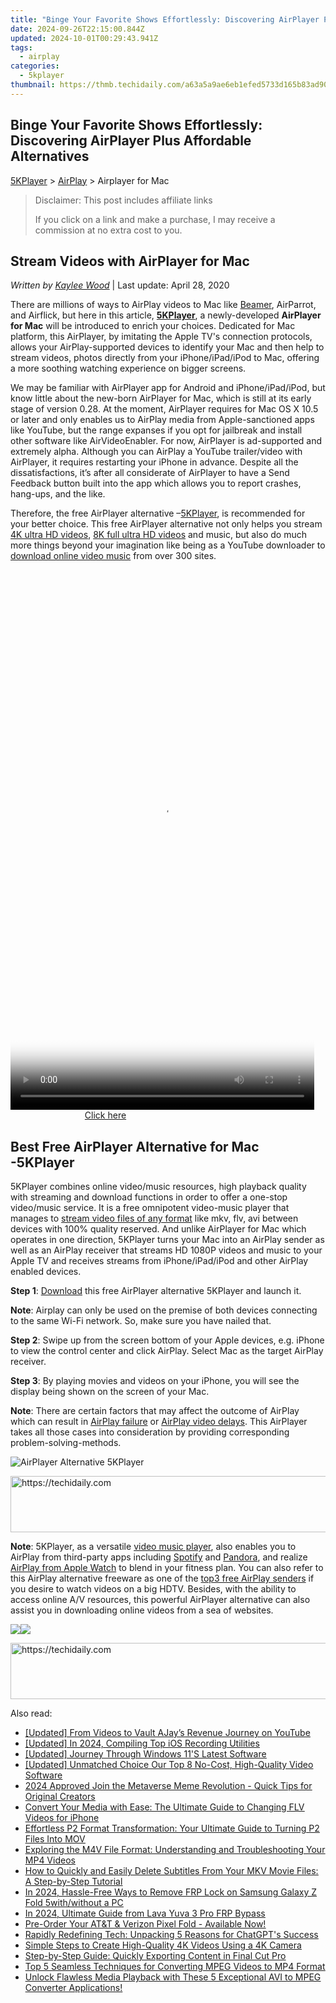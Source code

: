 ```yaml
---
title: "Binge Your Favorite Shows Effortlessly: Discovering AirPlayer Plus Affordable Alternatives"
date: 2024-09-26T22:15:00.844Z
updated: 2024-10-01T00:29:43.941Z
tags:
  - airplay
categories:
  - 5kplayer
thumbnail: https://thmb.techidaily.com/a63a5a9ae6eb1efed5733d165b83ad90e6d4d9274b455dfd2cda566223079352.jpg
---
```


## Binge Your Favorite Shows Effortlessly: Discovering AirPlayer Plus Affordable Alternatives

[5KPlayer](https://tools.techidaily.com/5kplayer/products/) \> [AirPlay](https://tools.techidaily.com/5kplayer/airplay/) \> Airplayer for Mac

>  Disclaimer: This post includes affiliate links
>
>  If you click on a link and make a purchase, I may receive a commission at no extra cost to you.
>

## Stream Videos with AirPlayer for Mac

 _Written by [Kaylee Wood](https://www.quora.com/profile/Amanda-Hu-21)_ | Last update: April 28, 2020

There are millions of ways to AirPlay videos to Mac like [Beamer](https://tools.techidaily.com/5kplayer/airplay/), AirParrot, and Airflick, but here in this article, [**5KPlayer**](https://tools.techidaily.com/5kplayer/products/), a newly-developed **AirPlayer for Mac** will be introduced to enrich your choices. Dedicated for Mac platform, this AirPlayer, by imitating the Apple TV's connection protocols, allows your AirPlay-supported devices to identify your Mac and then help to stream videos, photos directly from your iPhone/iPad/iPod to Mac, offering a more soothing watching experience on bigger screens.

We may be familiar with AirPlayer app for Android and iPhone/iPad/iPod, but know little about the new-born AirPlayer for Mac, which is still at its early stage of version 0.28\. At the moment, AirPlayer requires for Mac OS X 10.5 or later and only enables us to AirPlay media from Apple-sanctioned apps like YouTube, but the range expanses if you opt for jailbreak and install other software like AirVideoEnabler. For now, AirPlayer is ad-supported and extremely alpha. Although you can AirPlay a YouTube trailer/video with AirPlayer, it requires restarting your iPhone in advance. Despite all the dissatisfactions, it’s after all considerate of AirPlayer to have a Send Feedback button built into the app which allows you to report crashes, hang-ups, and the like.

Therefore, the free AirPlayer alternative –[5KPlayer](https://tools.techidaily.com/5kplayer/products/), is recommended for your better choice. This free AirPlayer alternative not only helps you stream [4K ultra HD videos](https://tools.techidaily.com/5kplayer/airplay/), [8K full ultra HD videos](https://tools.techidaily.com/5kplayer/airplay/) and music, but also do much more things beyond your imagination like being as a YouTube downloader to [download online video music](https://tools.techidaily.com/5kplayer/products/) from over 300 sites.

<!-- affiliate ads begin -->
<span id="1899850">
					<video width="486" height="864" style="cursor:pointer"
           poster="//a.impactradius-go.com/display-clicktoplayimage/1899850.png"
           onclick="if(!this.playClicked){this.play();this.setAttribute('controls',true);this.playClicked=true;}">
	   <source src="//a.impactradius-go.com/display-ad/14483-1899850">
	   <img src="//a.impactradius-go.com/display-clicktoplayimage/1899850.png" style="border: none; height: 100%; width: 100%; object-fit: contain">
	</video>
	<div style="width:304px;text-align:center"><a href="javascript:window.open(decodeURIComponent('https%3A%2F%2Felectronicx.pxf.io%2Fc%2F5597632%2F1899850%2F14483'), '_blank');void(0);">Click here</a></div>
</span>
<img height="0" width="0" src="https://imp.pxf.io/i/5597632/1899850/14483" style="position:absolute;visibility:hidden;" border="0" />
<!-- affiliate ads end -->

## Best Free AirPlayer Alternative for Mac -5KPlayer

5KPlayer combines online video/music resources, high playback quality with streaming and download functions in order to offer a one-stop video/music service. It is a free omnipotent video-music player that manages to [stream video files of any format](https://tools.techidaily.com/5kplayer/airplay/) like mkv, flv, avi between devices with 100% quality reserved. And unlike AirPlayer for Mac which operates in one direction, 5KPlayer turns your Mac into an AirPlay sender as well as an AirPlay receiver that streams HD 1080P videos and music to your Apple TV and receives streams from iPhone/iPad/iPod and other AirPlay enabled devices.

**Step 1**: [Download](https://tools.techidaily.com/5kplayer/products/) this free AirPlayer alternative 5KPlayer and launch it.

**Note**: Airplay can only be used on the premise of both devices connecting to the same Wi-Fi network. So, make sure you have nailed that.

**Step 2**: Swipe up from the screen bottom of your Apple devices, e.g. iPhone to view the control center and click AirPlay. Select Mac as the target AirPlay receiver.

**Step 3**: By playing movies and videos on your iPhone, you will see the display being shown on the screen of your Mac.

**Note**: There are certain factors that may affect the outcome of AirPlay which can result in [AirPlay failure](https://tools.techidaily.com/5kplayer/airplay/) or [AirPlay video delays](https://tools.techidaily.com/5kplayer/airplay/). This AirPlayer takes all those cases into consideration by providing corresponding problem-solving-methods.

![AirPlayer Alternative 5KPlayer](https://www.5kplayer.com/airplay/img/5kplayer-airplay-0120.jpg)

<!-- affiliate ads begin -->
<a href="https://appsumo.8odi.net/c/5597632/2144298/7443" target="_top" id="2144298">
  <img src="//a.impactradius-go.com/display-ad/7443-2144298" border="0" alt="https://techidaily.com" width="728" height="90"/>
</a>
<img height="0" width="0" src="https://appsumo.8odi.net/i/5597632/2144298/7443" style="position:absolute;visibility:hidden;" border="0" />
<!-- affiliate ads end -->

**Note**: 5KPlayer, as a versatile [video music player](https://tools.techidaily.com/5kplayer/products/), also enables you to AirPlay from third-party apps including [Spotify](https://tools.techidaily.com/5kplayer/airplay/) and [Pandora](https://tools.techidaily.com/5kplayer/airplay/), and realize [AirPlay from Apple Watch](https://tools.techidaily.com/5kplayer/airplay/) to blend in your fitness plan. You can also refer to this AirPlay alternative freeware as one of the [top3 free AirPlay senders](https://tools.techidaily.com/5kplayer/airplay/) if you desire to watch videos on a big HDTV. Besides, with the ability to access online A/V resources, this powerful AirPlayer alternative can also assist you in downloading online videos from a sea of websites.

[![](https://www.5kplayer.com/airplay/../button/freedownwhitewin.png)](https://tools.techidaily.com/5kplayer/products/)[![](https://www.5kplayer.com/airplay/../button/freedownbackmac.png)](https://tools.techidaily.com/5kplayer/products/)

<!-- affiliate ads begin -->
<a href="https://aligracehair.sjv.io/c/5597632/1880976/19272" target="_top" id="1880976">
  <img src="//a.impactradius-go.com/display-ad/19272-1880976" border="0" alt="https://techidaily.com" width="728" height="90"/>
</a>
<img height="0" width="0" src="https://aligracehair.sjv.io/i/5597632/1880976/19272" style="position:absolute;visibility:hidden;" border="0" />
<!-- affiliate ads end -->

<ins class="adsbygoogle"
     style="display:block"
     data-ad-format="autorelaxed"
     data-ad-client="ca-pub-7571918770474297"
     data-ad-slot="1223367746"></ins>

<ins class="adsbygoogle"
     style="display:block"
     data-ad-client="ca-pub-7571918770474297"
     data-ad-slot="8358498916"
     data-ad-format="auto"
     data-full-width-responsive="true"></ins>

<span class="atpl-alsoreadstyle">Also read:</span>
<div><ul>
<li><a href="https://facebook-record-videos.techidaily.com/updated-from-videos-to-vault-ajays-revenue-journey-on-youtube/"><u>[Updated] From Videos to Vault AJay’s Revenue Journey on YouTube</u></a></li>
<li><a href="https://desktop-recording.techidaily.com/updated-in-2024-compiling-top-ios-recording-utilities/"><u>[Updated] In 2024, Compiling Top iOS Recording Utilities</u></a></li>
<li><a href="https://some-skills.techidaily.com/updated-journey-through-windows-11s-latest-software/"><u>[Updated] Journey Through Windows 11'S Latest Software</u></a></li>
<li><a href="https://article-tips.techidaily.com/updated-unmatched-choice-our-top-8-no-cost-high-quality-video-software/"><u>[Updated] Unmatched Choice Our Top 8 No-Cost, High-Quality Video Software</u></a></li>
<li><a href="https://extra-support.techidaily.com/2024-approved-join-the-metaverse-meme-revolution-quick-tips-for-original-creators/"><u>2024 Approved Join the Metaverse Meme Revolution - Quick Tips for Original Creators</u></a></li>
<li><a href="https://media-tips.techidaily.com/convert-your-media-with-ease-the-ultimate-guide-to-changing-flv-videos-for-iphone/"><u>Convert Your Media with Ease: The Ultimate Guide to Changing FLV Videos for iPhone</u></a></li>
<li><a href="https://media-tips.techidaily.com/effortless-p2-format-transformation-your-ultimate-guide-to-turning-p2-files-into-mov/"><u>Effortless P2 Format Transformation: Your Ultimate Guide to Turning P2 Files Into MOV</u></a></li>
<li><a href="https://media-tips.techidaily.com/exploring-the-m4v-file-format-understanding-and-troubleshooting-your-mp4-videos/"><u>Exploring the M4V File Format: Understanding and Troubleshooting Your MP4 Videos</u></a></li>
<li><a href="https://media-tips.techidaily.com/how-to-quickly-and-easily-delete-subtitles-from-your-mkv-movie-files-a-step-by-step-tutorial/"><u>How to Quickly and Easily Delete Subtitles From Your MKV Movie Files: A Step-by-Step Tutorial</u></a></li>
<li><a href="https://android-frp.techidaily.com/in-2024-hassle-free-ways-to-remove-frp-lock-on-samsung-galaxy-z-fold-5withwithout-a-pc-by-drfone-android/"><u>In 2024, Hassle-Free Ways to Remove FRP Lock on Samsung Galaxy Z Fold 5with/without a PC</u></a></li>
<li><a href="https://android-frp.techidaily.com/in-2024-ultimate-guide-from-lava-yuva-3-pro-frp-bypass-by-drfone-android/"><u>In 2024, Ultimate Guide from Lava Yuva 3 Pro FRP Bypass</u></a></li>
<li><a href="https://hardware-reviews.techidaily.com/pre-order-your-atandt-and-verizon-pixel-fold-available-now/"><u>Pre-Order Your AT&T & Verizon Pixel Fold - Available Now!</u></a></li>
<li><a href="https://tech-savvy.techidaily.com/rapidly-redefining-tech-unpacking-5-reasons-for-chatgpts-success/"><u>Rapidly Redefining Tech: Unpacking 5 Reasons for ChatGPT's Success</u></a></li>
<li><a href="https://media-tips.techidaily.com/simple-steps-to-create-high-quality-4k-videos-using-a-4k-camera/"><u>Simple Steps to Create High-Quality 4K Videos Using a 4K Camera</u></a></li>
<li><a href="https://media-tips.techidaily.com/step-by-step-guide-quickly-exporting-content-in-final-cut-pro/"><u>Step-by-Step Guide: Quickly Exporting Content in Final Cut Pro</u></a></li>
<li><a href="https://media-tips.techidaily.com/top-5-seamless-techniques-for-converting-mpeg-videos-to-mp4-format/"><u>Top 5 Seamless Techniques for Converting MPEG Videos to MP4 Format</u></a></li>
<li><a href="https://media-tips.techidaily.com/unlock-flawless-media-playback-with-these-5-exceptional-avi-to-mpeg-converter-applications/"><u>Unlock Flawless Media Playback with These 5 Exceptional AVI to MPEG Converter Applications!</u></a></li>
</ul></div>


